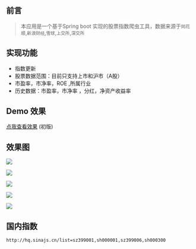 ## 前言

> 本应用是一个基于Spring boot 实现的股票指数爬虫工具，数据来源于`同花顺`,`新浪财经`,`雪球`,`上交所`,`深交所`

## 实现功能

* 指数更新
* 股票数据范围：目前只支持上市和沪市（A股）
* 市盈率，市净率，ROE ,所属行业
* 历史数据：市盈率，市净率 ，分红，净资产收益率

## Demo 效果

[点我查看效果](http://stock.51so.info/) (初版)

## 效果图

![](https://kingschan1204.github.io/istock/readme-res/stock-list.png )

![](https://kingschan1204.github.io/istock/readme-res/his-roe.png )

![](https://kingschan1204.github.io/istock/readme-res/his-dy.png )

![](https://kingschan1204.github.io/istock/readme-res/his-pe.png )

![](https://kingschan1204.github.io/istock/readme-res/his-pb.png )




## 国内指数
`http://hq.sinajs.cn/list=sz399001,sh000001,sz399006,sh000300`
